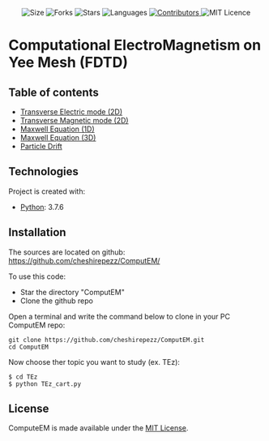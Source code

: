 <!-- Meta-Badges -->
</p>

<p align="center">
    <img alt="Size" src="https://img.shields.io/github/repo-size/cheshirepezz/ComputEM">
  </a>
  <img alt="Forks" src="https://img.shields.io/github/forks/cheshirepezz/ComputEM">
  </a>
  <img alt="Stars" src="https://img.shields.io/github/stars/cheshirepezz/ComputEM">
  </a>
  <img alt="Languages" src="https://img.shields.io/github/languages/count/cheshirepezz/ComputEM">
  </a>
  <a href="https://github.com/cheshirepezz/ComputEM/graphs/contributors">
    <img alt="Contributors" src="https://img.shields.io/github/contributors/cheshirepezz/ComputEM">
  </a>
  <img alt="MIT Licence" src="https://img.shields.io/github/license/cheshirepezz/ComputEM">
  </a>
  
</p>

# Computational ElectroMagnetism on Yee Mesh (FDTD)

## Table of contents
* [Transverse Electric mode (2D)](https://github.com/cheshirepezz/ComputEM/tree/master/TEz)
* [Transverse Magnetic mode (2D)](https://github.com/cheshirepezz/ComputEM/tree/master/TMz)
* [Maxwell Equation (1D)](https://github.com/cheshirepezz/ComputEM/tree/master/Maxwell1D)
* [Maxwell Equation (3D)](https://github.com/cheshirepezz/ComputEM/tree/master/Maxwell3D)
* [Particle Drift](https://github.com/cheshirepezz/ComputEM/tree/master/Drift)

## Technologies
Project is created with:
* [Python](https://www.python.org/): 3.7.6
	
## Installation

The sources are located on github: https://github.com/cheshirepezz/ComputEM/

To use this code:
* Star the directory "ComputEM" 
* Clone the github repo

Open a terminal and write the command below to clone in your PC ComputEM repo:

```
git clone https://github.com/cheshirepezz/ComputEM.git
cd ComputEM
```
Now choose ther topic you want to study (ex. TEz):

```
$ cd TEz
$ python TEz_cart.py
```
## License

ComputeEM is made available under the [MIT License](https://github.com/cheshirepezz/ComputEM/blob/master/LICENSE).
